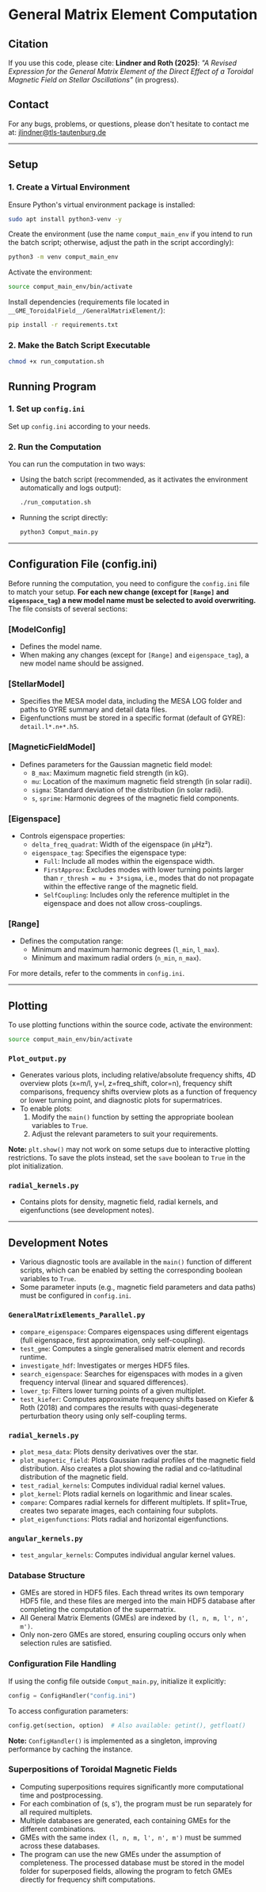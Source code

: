 # General Matrix Element Computation

## Citation
If you use this code, please cite:
**Lindner and Roth (2025)**: *"A Revised Expression for the General Matrix Element of the Direct Effect of a Toroidal Magnetic Field on Stellar Oscillations"* (in progress).

## Contact
For any bugs, problems, or questions, please don't hesitate to contact me at: jlindner@tls-tautenburg.de

---

## Setup
### 1. Create a Virtual Environment
Ensure Python's virtual environment package is installed:
```bash
sudo apt install python3-venv -y
```

Create the environment (use the name `comput_main_env` if you intend to run the batch script; otherwise, adjust the path in the script accordingly):
```bash
python3 -m venv comput_main_env
```

Activate the environment:
```bash
source comput_main_env/bin/activate
```

Install dependencies (requirements file located in `__GME_ToroidalField__/GeneralMatrixElement/`):
```bash
pip install -r requirements.txt
```

### 2. Make the Batch Script Executable
```bash
chmod +x run_computation.sh
```

## Running Program

### 1. Set up `config.ini`
Set up `config.ini` according to your needs.

### 2. Run the Computation
You can run the computation in two ways:
- Using the batch script (recommended, as it activates the environment automatically and logs output):
  ```bash
  ./run_computation.sh
  ```
- Running the script directly:
  ```bash
  python3 Comput_main.py
  ```

---

## Configuration File (config.ini)

Before running the computation, you need to configure the `config.ini` file to match your setup. **For each new change (except for `[Range]` and `eigenspace_tag`) a new model name must be selected to avoid overwriting.**
The file consists of several sections:

### [ModelConfig]
- Defines the model name. 
- When making any changes (except for `[Range]` and `eigenspace_tag`), a new model name should be assigned.

### [StellarModel]
- Specifies the MESA model data, including the MESA LOG folder and paths to GYRE summary and detail data files.
- Eigenfunctions must be stored in a specific format (default of GYRE): `detail.l*.n+*.h5`.

### [MagneticFieldModel]
- Defines parameters for the Gaussian magnetic field model:
  - `B_max`: Maximum magnetic field strength (in kG).
  - `mu`: Location of the maximum magnetic field strength (in solar radii).
  - `sigma`: Standard deviation of the distribution (in solar radii).
  - `s`, `sprime`: Harmonic degrees of the magnetic field components.

### [Eigenspace]
- Controls eigenspace properties:
  - `delta_freq_quadrat`: Width of the eigenspace (in µHz²).
  - `eigenspace_tag`: Specifies the eigenspace type:
    - `Full`: Include all modes within the eigenspace width.
    - `FirstApprox`: Excludes modes with lower turning points larger than `r_thresh = mu + 3*sigma`, i.e., modes that do not propagate within the effective range of the magnetic field.
    - `SelfCoupling`: Includes only the reference multiplet in the eigenspace and does not allow cross-couplings.

### [Range]
- Defines the computation range:
  - Minimum and maximum harmonic degrees (`l_min`, `l_max`).
  - Minimum and maximum radial orders (`n_min`, `n_max`).

For more details, refer to the comments in `config.ini`.

---

## Plotting
To use plotting functions within the source code, activate the environment:
```bash
source comput_main_env/bin/activate
```

### `Plot_output.py`
- Generates various plots, including relative/absolute frequency shifts, 4D overview plots (x=m/l, y=l, z=freq_shift, color=n), frequency shift comparisons, frequency shifts overview plots as a function of frequency or lower turning point, and diagnostic plots for supermatrices.
- To enable plots:
  1. Modify the `main()` function by setting the appropriate boolean variables to `True`.
  2. Adjust the relevant parameters to suit your requirements.

**Note:** `plt.show()` may not work on some setups due to interactive plotting restrictions. To save the plots instead, set the `save` boolean to `True` in the plot initialization.

### `radial_kernels.py`
- Contains plots for density, magnetic field, radial kernels, and eigenfunctions (see development notes).

---

## Development Notes
- Various diagnostic tools are available in the `main()` function of different scripts, which can be enabled by setting the corresponding boolean variables to `True`.
- Some parameter inputs (e.g., magnetic field parameters and data paths) must be configured in `config.ini`.

### `GeneralMatrixElements_Parallel.py`
- `compare_eigenspace`: Compares eigenspaces using different eigentags (full eigenspace, first approximation, only self-coupling).
- `test_gme`: Computes a single generalised matrix element and records runtime.
- `investigate_hdf`: Investigates or merges HDF5 files.
- `search_eigenspace`: Searches for eigenspaces with modes in a given frequency interval (linear and squared differences).
- `lower_tp`: Filters lower turning points of a given multiplet.
- `test_kiefer`: Computes approximate frequency shifts based on Kiefer & Roth (2018) and compares the results with quasi-degenerate perturbation theory using only self-coupling terms.

### `radial_kernels.py`
- `plot_mesa_data`: Plots density derivatives over the star.
- `plot_magnetic_field`: Plots Gaussian radial profiles of the magnetic field distribution. Also creates a plot showing the radial and co-latitudinal distribution of the magnetic field.
- `test_radial_kernels`: Computes individual radial kernel values.
- `plot_kernel`: Plots radial kernels on logarithmic and linear scales.
- `compare`: Compares radial kernels for different multiplets. If split=True, creates two separate images, each containing four subplots.
- `plot_eigenfunctions`: Plots radial and horizontal eigenfunctions.

### `angular_kernels.py`
- `test_angular_kernels`: Computes individual angular kernel values.

### Database Structure
- GMEs are stored in HDF5 files. Each thread writes its own temporary HDF5 file, and these files are merged into the main HDF5 database after completing the computation of the supermatrix.
- All General Matrix Elements (GMEs) are indexed by `(l, n, m, l', n', m')`.
- Only non-zero GMEs are stored, ensuring coupling occurs only when selection rules are satisfied.

### Configuration File Handling
If using the config file outside `Comput_main.py`, initialize it explicitly:
```python
config = ConfigHandler("config.ini")
```
To access configuration parameters:
```python
config.get(section, option)  # Also available: getint(), getfloat()
```

**Note:** `ConfigHandler()` is implemented as a singleton, improving performance by caching the instance.

### Superpositions of Toroidal Magnetic Fields
- Computing superpositions requires significantly more computational time and postprocessing.
- For each combination of (s, s'), the program must be run separately for all required multiplets.
- Multiple databases are generated, each containing GMEs for the different combinations.
- GMEs with the same index `(l, n, m, l', n', m')` must be summed across these databases.
- The program can use the new GMEs under the assumption of completeness. The processed database must be stored in the model folder for superposed fields, allowing the program to fetch GMEs directly for frequency shift computations.
